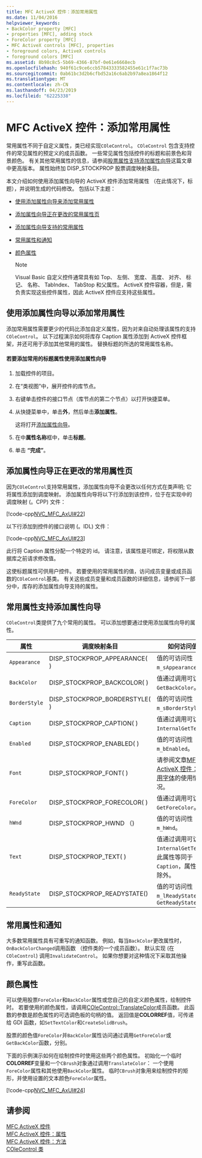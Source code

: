 ```yaml
---
title: MFC ActiveX 控件：添加常用属性
ms.date: 11/04/2016
helpviewer_keywords:
- BackColor property [MFC]
- properties [MFC], adding stock
- ForeColor property [MFC]
- MFC ActiveX controls [MFC], properties
- foreground colors, ActiveX controls
- foreground colors [MFC]
ms.assetid: 8b98c8c5-5b69-4366-87bf-0e61e6668ecb
ms.openlocfilehash: 940f61c9ce6ccb57843333582455e61c1f7ac73b
ms.sourcegitcommit: 0ab61bc3d2b6cfbd52a16c6ab2b97a8ea1864f12
ms.translationtype: MT
ms.contentlocale: zh-CN
ms.lasthandoff: 04/23/2019
ms.locfileid: "62225338"
---
```

# <a name="mfc-activex-controls-adding-stock-properties"></a>MFC ActiveX 控件：添加常用属性

常用属性不同于自定义属性，类已经实现`COleControl`。 `COleControl` 包含支持控件的常见属性的预定义的成员函数。 一些常见属性包括控件的标题和前景色和背景颜色。 有关其他常用属性的信息，请参阅[股票属性支持添加属性向导](#_core_stock_properties_supported_by_classwizard)这篇文章中更高版本。 属性始终加 DISP_STOCKPROP 股票调度映射条目。

本文介绍如何使用添加属性向导的 ActiveX 控件添加常用属性 （在此情况下，标题），并说明生成的代码修改。 包括以下主题：

- [使用添加属性向导来添加常用属性](#_core_using_classwizard_to_add_a_stock_property)

- [添加属性向导正在更改的常用属性页](#_core_classwizard_changes_for_stock_properties)

- [添加属性向导支持的常用属性](#_core_stock_properties_supported_by_classwizard)

- [常用属性和通知](#_core_stock_properties_and_notification)

- [颜色属性](#_core_color_properties)

    > [!NOTE]
    >  Visual Basic 自定义控件通常具有如 Top、 左侧、 宽度、 高度、 对齐、 标记、 名称、 TabIndex、 TabStop 和父属性。 ActiveX 控件容器，但是，需负责实现这些控件属性，因此 ActiveX 控件应支持这些属性。

##  <a name="_core_using_classwizard_to_add_a_stock_property"></a> 使用添加属性向导以添加常用属性

添加常用属性需要更少的代码比添加自定义属性，因为对来自动处理该属性的支持`COleControl`。 以下过程演示如何将库存 Caption 属性添加到 ActiveX 控件框架，并还可用于添加其他常用的属性。 替换标题的所选的常用属性名称。

#### <a name="to-add-the-stock-caption-property-using-the-add-property-wizard"></a>若要添加常用的标题属性使用添加属性向导

1. 加载控件的项目。

1. 在“类视图”中，展开控件的库节点。

1. 右键单击控件的接口节点（库节点的第二个节点）以打开快捷菜单。

1. 从快捷菜单中，单击**外**，然后单击**添加属性**。

   这将打开[添加属性向导](../ide/names-add-property-wizard.md)。

1. 在中**属性名称**框中，单击**标题**。

1. 单击 **“完成”**。

##  <a name="_core_classwizard_changes_for_stock_properties"></a> 添加属性向导正在更改的常用属性页

因为`COleControl`支持常用属性，添加属性向导不会更改以任何方式在类声明; 它将属性添加到调度映射。 添加属性向导将以下行添加到该控件，位于在实现中的调度映射 (。CPP) 文件：

[!code-cpp[NVC_MFC_AxUI#22](../mfc/codesnippet/cpp/mfc-activex-controls-adding-stock-properties_1.cpp)]

以下行添加到控件的接口说明 (。IDL) 文件：

[!code-cpp[NVC_MFC_AxUI#23](../mfc/codesnippet/cpp/mfc-activex-controls-adding-stock-properties_2.idl)]

此行将 Caption 属性分配一个特定的 id。 请注意，该属性是可绑定，将权限从数据库之前请求修改值。

这使标题属性可供用户控件。 若要使用的常用属性的值，访问成员变量或成员函数的`COleControl`基类。 有关这些成员变量和成员函数的详细信息，请参阅下一部分中，库存的添加属性向导支持的属性。

##  <a name="_core_stock_properties_supported_by_classwizard"></a> 常用属性支持添加属性向导

`COleControl`类提供了九个常用的属性。 可以添加想要通过使用添加属性向导的属性。

|属性|调度映射条目|如何访问值|
|--------------|------------------------|-------------------------|
|`Appearance`|DISP_STOCKPROP_APPEARANCE( )|值的可访问性`m_sAppearance`。|
|`BackColor`|DISP_STOCKPROP_BACKCOLOR( )|值通过调用可访问`GetBackColor`。|
|`BorderStyle`|DISP_STOCKPROP_BORDERSTYLE( )|值的可访问性`m_sBorderStyle`。|
|`Caption`|DISP_STOCKPROP_CAPTION( )|值通过调用可访问`InternalGetText`。|
|`Enabled`|DISP_STOCKPROP_ENABLED( )|值的可访问性`m_bEnabled`。|
|`Font`|DISP_STOCKPROP_FONT( )|请参阅文章[MFC ActiveX 控件：使用字体](../mfc/mfc-activex-controls-using-fonts.md)的使用情况。|
|`ForeColor`|DISP_STOCKPROP_FORECOLOR( )|值通过调用可访问`GetForeColor`。|
|`hWnd`|DISP_STOCKPROP_HWND （)|值的可访问性`m_hWnd`。|
|`Text`|DISP_STOCKPROP_TEXT( )|值通过调用可访问`InternalGetText`。 此属性等同于`Caption`，属性名称除外。|
|`ReadyState`|DISP_STOCKPROP_READYSTATE()|值的可访问性`m_lReadyState`或 `GetReadyState`|

##  <a name="_core_stock_properties_and_notification"></a> 常用属性和通知

大多数常用属性具有可重写的通知函数。 例如，每当`BackColor`更改属性时，`OnBackColorChanged`调用函数 （控件类的一个成员函数）。 默认实现 (在`COleControl`) 调用`InvalidateControl`。 如果你想要对这种情况下采取其他操作，重写此函数。

##  <a name="_core_color_properties"></a> 颜色属性

可以使用股票`ForeColor`和`BackColor`属性或您自己的自定义颜色属性，绘制控件时。 若要使用的颜色属性，请调用[COleControl::TranslateColor](../mfc/reference/colecontrol-class.md#translatecolor)成员函数。 此函数的参数是颜色属性的可选调色板的句柄的值。 返回值是**COLORREF**值，可传递给 GDI 函数，如`SetTextColor`和`CreateSolidBrush`。

股票的颜色值`ForeColor`并`BackColor`属性访问通过调用`GetForeColor`或`GetBackColor`函数，分别。

下面的示例演示如何在绘制控件时使用这些两个颜色属性。 初始化一个临时**COLORREF**变量和一个`CBrush`对象通过调用`TranslateColor`： 一个使用`ForeColor`属性和其他使用`BackColor`属性。 临时`CBrush`对象用来绘制控件的矩形，并使用设置的文本颜色`ForeColor`属性。

[!code-cpp[NVC_MFC_AxUI#24](../mfc/codesnippet/cpp/mfc-activex-controls-adding-stock-properties_3.cpp)]

## <a name="see-also"></a>请参阅

[MFC ActiveX 控件](../mfc/mfc-activex-controls.md)<br/>
[MFC ActiveX 控件：属性](../mfc/mfc-activex-controls-properties.md)<br/>
[MFC ActiveX 控件：方法](../mfc/mfc-activex-controls-methods.md)<br/>
[COleControl 类](../mfc/reference/colecontrol-class.md)
